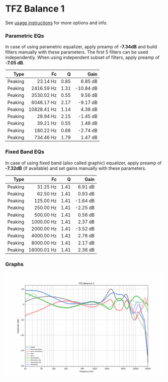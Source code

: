 # TFZ Balance 1
See [usage instructions](https://github.com/jaakkopasanen/AutoEq#usage) for more options and info.

### Parametric EQs
In case of using parametric equalizer, apply preamp of **-7.34dB** and build filters manually
with these parameters. The first 5 filters can be used independently.
When using independent subset of filters, apply preamp of **-7.05 dB**.

| Type    | Fc          |    Q | Gain      |
|--------:|------------:|-----:|----------:|
| Peaking | 23.14 Hz    | 0.85 | 6.85 dB   |
| Peaking | 2416.59 Hz  | 1.31 | -10.84 dB |
| Peaking | 3530.02 Hz  | 0.55 | 9.56 dB   |
| Peaking | 6046.17 Hz  | 2.17 | -9.17 dB  |
| Peaking | 10828.41 Hz | 1.14 | 4.38 dB   |
| Peaking | 28.94 Hz    | 2.15 | -1.45 dB  |
| Peaking | 39.21 Hz    | 0.55 | 1.48 dB   |
| Peaking | 180.22 Hz   | 0.68 | -2.74 dB  |
| Peaking | 734.46 Hz   | 1.79 | 1.47 dB   |

### Fixed Band EQs
In case of using fixed band (also called graphic) equalizer, apply preamp of **-7.32dB**
(if available) and set gains manually with these parameters.

| Type    | Fc          |    Q | Gain     |
|--------:|------------:|-----:|---------:|
| Peaking | 31.25 Hz    | 1.41 | 6.91 dB  |
| Peaking | 62.50 Hz    | 1.41 | 0.93 dB  |
| Peaking | 125.00 Hz   | 1.41 | -1.64 dB |
| Peaking | 250.00 Hz   | 1.41 | -2.25 dB |
| Peaking | 500.00 Hz   | 1.41 | 0.56 dB  |
| Peaking | 1000.00 Hz  | 1.41 | 2.37 dB  |
| Peaking | 2000.00 Hz  | 1.41 | -3.52 dB |
| Peaking | 4000.00 Hz  | 1.41 | 2.76 dB  |
| Peaking | 8000.00 Hz  | 1.41 | 2.17 dB  |
| Peaking | 16000.01 Hz | 1.41 | 2.36 dB  |

### Graphs
![](./TFZ%20Balance%201.png)